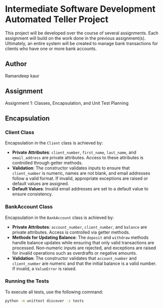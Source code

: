 # Intermediate Software Development Automated Teller Project
This project will be developed over the course of several assignments.  Each 
assignment will build on the work done in the previous assignment(s).  Ultimately, 
an entire system will be created to manage bank transactions for clients who 
have one or more bank accounts.

## Author
Ramandeep kaur

## Assignment
Assignment 1: Classes, Encapsulation, and Unit Test Planning

## Encapsulation

### Client Class
Encapsulation in the `Client` class is achieved by:
- **Private Attributes**: `client_number`, `first_name`, `last_name`, and `email_address` are private attributes. Access to these attributes is controlled through getter methods.
- **Validation**: The constructor validates inputs to ensure that `client_number` is numeric, names are not blank, and email addresses follow a valid format. If invalid, appropriate exceptions are raised or default values are assigned.
- **Default Values**: Invalid email addresses are set to a default value to ensure consistency.

### BankAccount Class
Encapsulation in the `BankAccount` class is achieved by:
- **Private Attributes**: `account_number`, `client_number`, and `balance` are private attributes. Access is controlled via getter methods.
- **Methods for Updating Balance**: The `deposit` and `withdraw` methods handle balance updates while ensuring that only valid transactions are processed. Non-numeric inputs are rejected, and exceptions are raised for invalid operations such as overdrafts or negative amounts.
- **Validation**: The constructor validates that `account_number` and `client_number` are numeric and that the initial balance is a valid number. If invalid, a `ValueError` is raised.

### Running the Tests
To execute all tests, use the following command:
```sh
python -m unittest discover -s tests